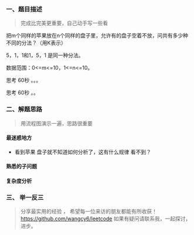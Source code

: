



###  一、题目描述

> 完成比完美更重要，自己动手写一些看



把m个同样的苹果放在n个同样的盘子里，允许有的盘子空着不放，问共有多少种不同的分法？（用K表示）

5，1，1和1，5，1 是同一种分法。

数据范围：0<=m<=10，1<=n<=10。



思考 60秒 。。。



思考 60秒 。。

### 二、解题思路


>  用流程图演示一遍，思路很重要

#### 最迷惑地方

- 看到苹果  盘子就不知道如何分析了，这有什么规律 看不到？


#### 熟悉的子问题

####  复杂度分析




###  三、 举一反三

> 分享最实用的经验 ， 希望每一位来访的朋友都能有所收获！
https://github.com/wangcy6/leetcode
> 如果有疑问请联系我，一起探讨，进步。